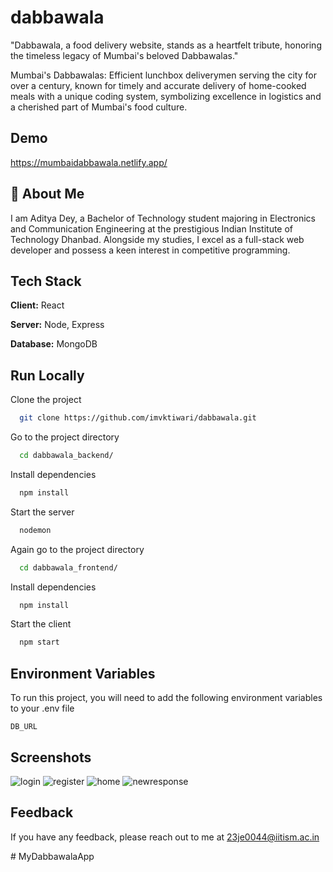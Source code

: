 
# dabbawala

"Dabbawala, a food delivery website, stands as a heartfelt tribute, honoring the timeless legacy of Mumbai's beloved Dabbawalas."

Mumbai's Dabbawalas: Efficient lunchbox deliverymen serving the city for over a century, known for timely and accurate delivery of home-cooked meals with a unique coding system, symbolizing excellence in logistics and a cherished part of Mumbai's food culture.

## Demo

https://mumbaidabbawala.netlify.app/


## 🚀 About Me

I am Aditya Dey, a Bachelor of Technology student majoring in Electronics and Communication Engineering at the prestigious Indian Institute of Technology Dhanbad. Alongside my studies, I excel as a full-stack web developer and possess a keen interest in competitive programming.









## Tech Stack

**Client:** React

**Server:** Node, Express

**Database:** MongoDB


## Run Locally

Clone the project

```bash
  git clone https://github.com/imvktiwari/dabbawala.git
```

Go to the project directory

```bash
  cd dabbawala_backend/
```

Install dependencies

```bash
  npm install
```

Start the server

```bash
  nodemon
```
Again go to the project directory

```bash
  cd dabbawala_frontend/
```

Install dependencies

```bash
  npm install
```

Start the client

```bash
  npm start
```

## Environment Variables

To run this project, you will need to add the following environment variables to your .env file

`DB_URL`


## Screenshots
![login](https://github.com/imvktiwari/dabbawala/assets/101259079/8f188704-5df9-4c20-a163-ac43790d0f12)
![register](https://github.com/imvktiwari/dabbawala/assets/101259079/a5cb4102-c950-435e-b9ce-2a23047f7a15)
![home](https://github.com/imvktiwari/dabbawala/assets/101259079/7cab5448-8305-483b-afcc-123b4ac5b1fc)
![newresponse](https://github.com/imvktiwari/dabbawala/assets/101259079/fd81d2c7-898c-464b-820f-ed0a09836078)



## Feedback

If you have any feedback, please reach out to me at 23je0044@iitism.ac.in

#   M y D a b b a w a l a A p p  
 